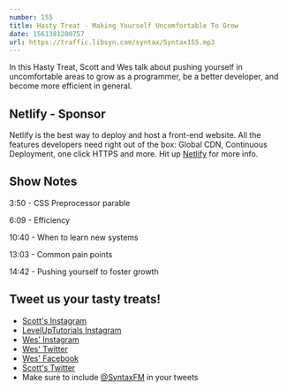 ```yaml
---
number: 155
title: Hasty Treat - Making Yourself Uncomfortable To Grow
date: 1561381200757
url: https://traffic.libsyn.com/syntax/Syntax155.mp3
---
```


In this Hasty Treat, Scott and Wes talk about pushing yourself in uncomfortable areas to grow as a programmer, be a better developer, and become more efficient in general.

## Netlify - Sponsor

Netlify is the best way to deploy and host a front-end website. All the features developers need right out of the box: Global CDN, Continuous Deployment, one click HTTPS and more. Hit up [Netlify](https://netlify.com/syntax) for more info.

## Show Notes

3:50 - CSS Preprocessor parable

6:09 - Efficiency

10:40 - When to learn new systems

13:03 - Common pain points

14:42 - Pushing yourself to foster growth

## Tweet us your tasty treats!
* [Scott's Instagram](https://www.instagram.com/stolinski/)
* [LevelUpTutorials Instagram](https://www.instagram.com/LevelUpTutorials/)
* [Wes' Instagram](https://www.instagram.com/wesbos/)
* [Wes' Twitter](https://twitter.com/wesbos)
* [Wes' Facebook](https://www.facebook.com/wesbos.developer)
* [Scott's Twitter](https://twitter.com/stolinski)
* Make sure to include [@SyntaxFM](https://twitter.com/SyntaxFM) in your tweets

